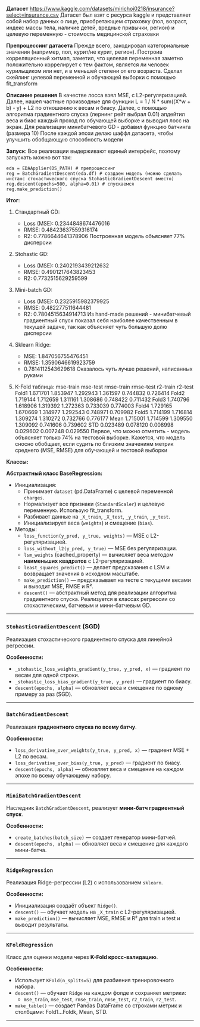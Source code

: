 
**Датасет**
https://www.kaggle.com/datasets/mirichoi0218/insurance?select=insurance.csv
Датасет был взят с ресурса kaggle и представляет собой набор данных
о лице, приобретающем страховку (пол, возраст, индекс массы тела, наличие детей, вредные привычки, регион) и целевую переменную - стоимость медицинской страховки

**Препроцессинг датасета**
Прежде всего, закодировал категориальные значения (например, пол, курит/не курит, регион). Построив корреляционный хитмап, заметил, что целевая переменная заметно положительно коррелирует с тем фактом, является ли человек курильщиком или нет, и в меньшей степени от его возраста. Сделал скейлинг целевой переменной и обучающей выборки с помощью fit_transform

**Описание решения**
В качестве лосса взял MSE, с L2-регуляризацией. Далее, нашел частные производные для функции L = 1 / N * sum((X*w + b) - y) + L2 по отношению к весам и биасу. Далее, с помощью алгоритма градиентного спуска (лернинг рейт выбрал 0.01) апдейтил веса и биас каждый проход по обучающей выборке и выводил лосс на экран.
Для реализации минибатчевого GD - добавил функцию батчинга (размера 10)
После каждой эпохи делаю шаффл датасета, чтобы улучшить обобщающую способность модели

**Запуск**:
Все реализации выдерживают единый интерфейс, поэтому запускать можно вот так:
```
eda = EDAApplier(DS_PATH) # препроцессинг
reg = BatchGradientDescent(eda.df) # создаем модель (можно сделать инстанс стохастического спуска StohasticGradientDescent вместо)
reg.descent(epochs=500, alpha=0.01) # спускаемся
reg.make_prediction()
```


**Итог**:
1) Стандартный GD:
    - Loss (MSE):  0.2344848674476016
    - RMSE:  0.48423637559316174
    - R2:  0.7786644641378906
Построенная модель объясняет 77% дисперсии
2) Stohastic GD:
    - Loss (MSE):  0.2402193439212632
    - RMSE:  0.4901217643823453
    - R2:  0.7732515629259599
3) Mini-batch GD:
    - Loss (MSE):  0.2325915982379925
    - RMSE:  0.482277511644481
    - R2:  0.7804515634914713
Из hand-made решений - минибатчевый градиентный спуск показал себя наиболее
качественным в текущей задаче, так как объясняет чуть большую долю дисперсии

4) Sklearn Ridge:
    - MSE: 1.847056755476451
    - RMSE: 1.3590646619923759
    - 0.7814112543629618
Оказалось чуть лучше решений, написанных руками
5) K-Fold таблица:
       mse-train  mse-test  rmse-train  rmse-test  r2-train   r2-test
Fold1   1.671701  1.853947    1.292943   1.361597  0.744832  0.726414
Fold2   1.719144  1.712659    1.311161   1.308686  0.748422  0.711432
Fold3   1.740796  1.618906    1.319392   1.272363  0.733039  0.774003
Fold4   1.729165  1.670669    1.314977   1.292543  0.748971  0.709982
Fold5   1.714199  1.716814    1.309274   1.310272  0.732766  0.776177
Mean    1.715001  1.714599    1.309550   1.309092  0.741606  0.739602
STD     0.023489  0.078120    0.008998   0.029602  0.007248  0.029550
Первое, что можно отметить - модель объясняет только 74% на тестовой выборке.
Кажется, что модель сносно обобщает, если судить по близким значениям метрик
среднего (MSE, RMSE) для обучающей и тестовой выборки


**Классы:**

**Абстрактный класс BaseRegression:**
- Инициализация:
  - Принимает `dataset` (pd.DataFrame) с целевой переменной `charges`.
  - Нормализует все признаки (`StandardScaler`) и целевую переменную. Использую fit_transform.
  - Разбивает данные на `_X_train`, `_X_test`, `_y_train`, `_y_test`.
  - Инициализирует веса (`weights`) и смещение (`bias`).
- Методы:
  - `loss_function(y_pred, y_true, weights)` — MSE с L2-регуляризацией.
  - `loss_without_l2(y_pred, y_true)` — MSE без регуляризации.
  - `lsm_weights` (cached_property) — вычисляет веса методом **наименьших квадратов** с L2-регуляризацией.
  - `least_squares_predict()` — делает предсказания с LSM и возвращает значения в исходном масштабе.
  - `make_prediction()` — предсказывает на тесте с текущими весами и выводит MSE, RMSE и R².
  - `descent()` — абстрактный метод для реализации алгоритма градиентного спуска. Реализуется в классах регрессии со стохастическим, батчевым и мини-батчевым GD.

---

### `StohasticGradientDescent` (SGD)
Реализация стохастического градиентного спуска для линейной регрессии.

**Особенности:**
- `_stohastic_loss_weights_gradient(y_true, y_pred, x)` — градиент по весам для одной строки.
- `_stohastic_loss_bias_gradient(y_true, y_pred)` — градиент по биасу.
- `descent(epochs, alpha)` — обновляет веса и смещение по одному примеру за раз (SGD).

---

### `BatchGradientDescent`
Реализация **градиентного спуска по всему батчу**.

**Особенности:**
- `loss_derivative_over_weights(y_true, y_pred, x)` — градиент MSE + L2 по весам.
- `loss_derivative_over_bias(y_true, y_pred)` — градиент по биасу.
- `descent(epochs, alpha)` — обновляет веса и смещение на каждом эпохе по всему обучающему набору.

---

### `MiniBatchGradientDescent`
Наследник `BatchGradientDescent`, реализует **мини-батч градиентный спуск**.

**Особенности:**
- `create_batches(batch_size)` — создает генератор мини-батчей.
- `descent(epochs, alpha)` — обновляет веса и смещение для каждого мини-батча.

---


### `RidgeRegression`
Реализация Ridge-регрессии (L2) с использованием `sklearn`.

**Особенности:**
- Инициализация создаёт объект `Ridge()`.
- `descent()` — обучает модель на `_X_train` с L2-регуляризацией.
- `make_prediction()` — вычисляет MSE, RMSE и R² для train и test и выводит результаты.

---

### `KFoldRegression`
Класс для оценки модели через **K-Fold кросс-валидацию**.

**Особенности:**
- Использует `KFold(n_splits=5)` для разбиения тренировочного набора.
- `descent()` — обучает `Ridge` на каждом фолде и сохраняет метрики:
  - `mse_train`, `mse_test`, `rmse_train`, `rmse_test`, `r2_train`, `r2_test`.
- `make_table()` — создает Pandas DataFrame со строками метрик и столбцами: Fold1…Foldk, Mean, STD.

---
